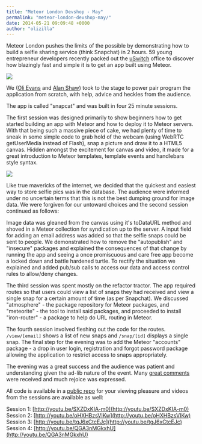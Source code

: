```yaml
---
title: "Meteor London Devshop - May"
permalink: "meteor-london-devshop-may/"
date: 2014-05-21 09:09:48 +0000
author: "olizilla"
---
```

Meteor London pushes the limits of the possible by demonstrating how to build a selfie sharing service (think Snapchat) in 2 hours. 59 young entrepreneur developers recently packed out the [uSwitch](http://www.uswitch.com/) office to discover how blazingly fast and simple it is to get an app built using Meteor.

![](https://ucarecdn.com/a02f6d12-cf6c-4e19-97b6-60f79cd7a0e1/highres_365501132.jpg)

We ([Oli Evans](http://twitter.com/olizilla) and [Alan Shaw](http://twitter.com/_alanshaw)) took to the stage to power pair program the application from scratch, with help, advice and heckles from the audience.

The app is called "snapcat" and was built in four 25 minute sessions.

The first session was designed primarily to show beginners how to get started building an app with Meteor and how to deploy it to Meteor servers. With that being such a massive piece of cake, we had plenty of time to sneak in some simple code to grab hold of the webcam (using WebRTC getUserMedia instead of Flash), snap a picture and draw it to a HTML5 canvas. Hidden amongst the excitement for canvas and video, it made for a great introduction to Meteor templates, template events and handlebars style syntax.

![](https://ucarecdn.com/1aca1f8d-489b-43f4-afbf-8970ca70bb98/highres_365501082.jpg)

Like true mavericks of the internet, we decided that the quickest and easiest way to store selfie pics was in the database. The audience were informed under no uncertain terms that this is not the best dumping ground for image data. We were forgiven for our untoward choices and the second session continued as follows:

Image data was gleaned from the canvas using it's toDataURL method and shoved in a Meteor collection for syndication up to the server. A input field for adding an email address was added so that the selfie snaps could be sent to people. We demonstrated how to remove the "autopublish" and "insecure" packages and explained the consequences of that change by running the app and seeing a once promiscuous and care free app become a locked down and battle hardened turtle. To rectify the situation we explained and added pub/sub calls to access our data and access control rules to allow/deny changes.

The third session was spent mostly on the refactor tractor. The app required routes so that users could view a list of snaps they had received and view a single snap for a certain amount of time (as per Snapchat). We discussed "atmosphere" - the package repository for Meteor packages, and "meteorite" - the tool to install said packages, and proceeded to install "iron-router" - a package to help do URL routing in Meteor.

The fourth session involved fleshing out the code for the routes. `/view/[email]` shows a list of new snaps and `/snap/[id]` displays a single snap. The final step for the evening was to add the Meteor "accounts" package - a drop in user login, registration and forgot password package allowing the application to restrict access to snaps appropriately.

The evening was a great success and the audience was patient and understanding given the ad-lib nature of the event. Many [great comments](http://www.meetup.com/Meteor-London/events/181765882/#event-comments-section) were received and much rejoice was expressed.

All code is available in a [public repo](https://github.com/tableflip/snapcat) for your viewing pleasure and videos from the sessions are available as well:

Session 1: [http://youtu.be/SXZDxKIA-m0](http://youtu.be/SXZDxKIA-m0)
Session 2: [http://youtu.be/oHXHBzsVIKw](http://youtu.be/oHXHBzsVIKw)
Session 3: [http://youtu.be/tgJ6xCtcEJc](http://youtu.be/tgJ6xCtcEJc)
Session 4: [http://youtu.be/QGA3nMGkxhU](http://youtu.be/QGA3nMGkxhU)
